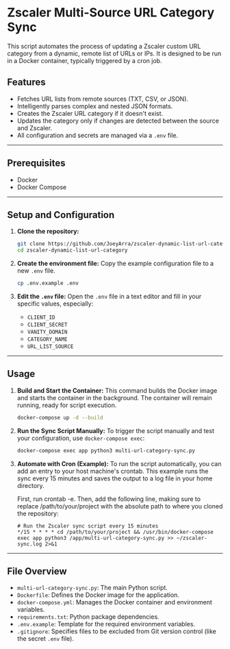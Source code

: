 # Zscaler Multi-Source URL Category Sync

This script automates the process of updating a Zscaler custom URL category from a dynamic, remote list of URLs or IPs. It is designed to be run in a Docker container, typically triggered by a cron job.

## Features

-   Fetches URL lists from remote sources (TXT, CSV, or JSON).
-   Intelligently parses complex and nested JSON formats.
-   Creates the Zscaler URL category if it doesn't exist.
-   Updates the category only if changes are detected between the source and Zscaler.
-   All configuration and secrets are managed via a `.env` file.

---

## Prerequisites

-   Docker
-   Docker Compose

---

## Setup and Configuration

1.  **Clone the repository:**
    ```bash
    git clone https://github.com/JoeyArra/zscaler-dynamic-list-url-category.git
    cd zscaler-dynamic-list-url-category
    ```

2.  **Create the environment file:**
    Copy the example configuration file to a new `.env` file.
    ```bash
    cp .env.example .env
    ```

3.  **Edit the `.env` file:**
    Open the `.env` file in a text editor and fill in your specific values, especially:
    -   `CLIENT_ID`
    -   `CLIENT_SECRET`
    -   `VANITY_DOMAIN`
    -   `CATEGORY_NAME`
    -   `URL_LIST_SOURCE`

---

## Usage

1.  **Build and Start the Container:**
    This command builds the Docker image and starts the container in the background. The container will remain running, ready for script execution.
    ```bash
    docker-compose up -d --build
    ```

2.  **Run the Sync Script Manually:**
    To trigger the script manually and test your configuration, use `docker-compose exec`:
    ```bash
    docker-compose exec app python3 multi-url-category-sync.py
    ```

3.  **Automate with Cron (Example):**
    To run the script automatically, you can add an entry to your host machine's crontab. This example runs the sync every 15 minutes and saves the output to a log file in your home directory.

    First, run crontab -e. Then, add the following line, making sure to replace /path/to/your/project with the absolute path to where you cloned the repository:

    ```cron
    # Run the Zscaler sync script every 15 minutes
    */15 * * * * cd /path/to/your/project && /usr/bin/docker-compose exec app python3 /app/multi-url-category-sync.py >> ~/zscaler-sync.log 2>&1
    ```

---

## File Overview

-   `multi-url-category-sync.py`: The main Python script.
-   `Dockerfile`: Defines the Docker image for the application.
-   `docker-compose.yml`: Manages the Docker container and environment variables.
-   `requirements.txt`: Python package dependencies.
-   `.env.example`: Template for the required environment variables.
-   `.gitignore`: Specifies files to be excluded from Git version control (like the secret `.env` file).